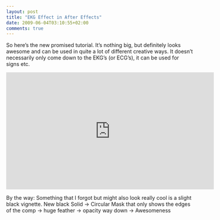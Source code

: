 ```yaml
---
layout: post
title: "EKG Effect in After Effects"
date: 2009-06-04T03:10:55+02:00
comments: true
---
```


So here’s the new promised tutorial. It’s nothing big, but definitely looks awesome and can be used in quite a lot of different creative ways. It doesn’t necessarily only come down to the EKG’s (or ECG’s), it can be used for signs etc.

<iframe width="560" height="315" src="https://www.youtube.com/embed/zUkYf95ROx8" frameborder="0" allowfullscreen></iframe>

By the way: Something that I forgot but might also look really cool is a slight black vignette. New black Solid -> Circular Mask that only shows the edges of the comp -> huge feather -> opacity way down -> Awesomeness
